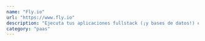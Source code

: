 ```yaml
---
name: "Fly.io"
url: "https://www.fly.io"
description: "Ejecuta tus aplicaciones fullstack (¡y bases de datos!) en todo el mundo. No se requieren Ops"
category: "paas"
---
```

